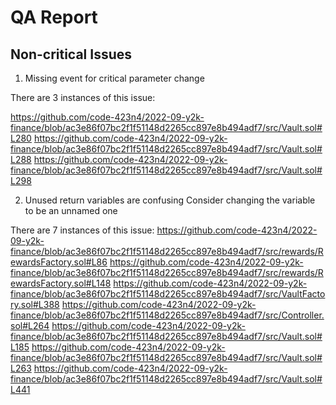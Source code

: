 # QA Report

## Non-critical Issues

1. Missing event for critical parameter change

There are 3 instances of this issue:

https://github.com/code-423n4/2022-09-y2k-finance/blob/ac3e86f07bc2f1f51148d2265cc897e8b494adf7/src/Vault.sol#L280
https://github.com/code-423n4/2022-09-y2k-finance/blob/ac3e86f07bc2f1f51148d2265cc897e8b494adf7/src/Vault.sol#L288
https://github.com/code-423n4/2022-09-y2k-finance/blob/ac3e86f07bc2f1f51148d2265cc897e8b494adf7/src/Vault.sol#L298

2.  Unused return variables are confusing
Consider changing the variable to be an unnamed one

There are 7 instances of this issue:
https://github.com/code-423n4/2022-09-y2k-finance/blob/ac3e86f07bc2f1f51148d2265cc897e8b494adf7/src/rewards/RewardsFactory.sol#L86
https://github.com/code-423n4/2022-09-y2k-finance/blob/ac3e86f07bc2f1f51148d2265cc897e8b494adf7/src/rewards/RewardsFactory.sol#L148
https://github.com/code-423n4/2022-09-y2k-finance/blob/ac3e86f07bc2f1f51148d2265cc897e8b494adf7/src/VaultFactory.sol#L388
https://github.com/code-423n4/2022-09-y2k-finance/blob/ac3e86f07bc2f1f51148d2265cc897e8b494adf7/src/Controller.sol#L264
https://github.com/code-423n4/2022-09-y2k-finance/blob/ac3e86f07bc2f1f51148d2265cc897e8b494adf7/src/Vault.sol#L185
https://github.com/code-423n4/2022-09-y2k-finance/blob/ac3e86f07bc2f1f51148d2265cc897e8b494adf7/src/Vault.sol#L263
https://github.com/code-423n4/2022-09-y2k-finance/blob/ac3e86f07bc2f1f51148d2265cc897e8b494adf7/src/Vault.sol#L441